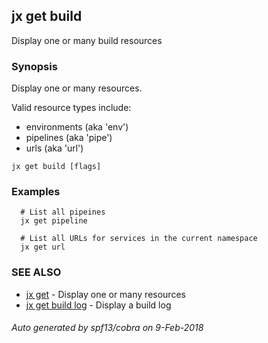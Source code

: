 ## jx get build

Display one or many build resources

### Synopsis


Display one or many resources. 

Valid resource types include: 

  * environments (aka 'env')  
  * pipelines (aka 'pipe')  
  * urls (aka 'url')

```
jx get build [flags]
```

### Examples

```
  # List all pipeines
  jx get pipeline
  
  # List all URLs for services in the current namespace
  jx get url
```

### SEE ALSO
* [jx get](jx_get.md)	 - Display one or many resources
* [jx get build log](jx_get_build_log.md)	 - Display a build log

###### Auto generated by spf13/cobra on 9-Feb-2018
